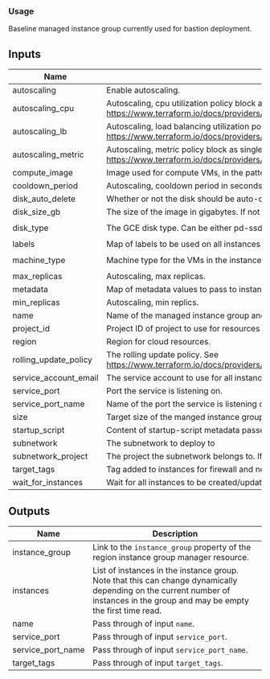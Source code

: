 ### Usage
Baseline managed instance group currently used for bastion deployment.


## Inputs

| Name | Description | Type | Default | Required |
|------|-------------|:----:|:-----:|:-----:|
| autoscaling | Enable autoscaling. | string | `"false"` | no |
| autoscaling\_cpu | Autoscaling, cpu utilization policy block as single element array. https://www.terraform.io/docs/providers/google/r/compute_autoscaler.html#cpu_utilization | list | `<list>` | no |
| autoscaling\_lb | Autoscaling, load balancing utilization policy block as single element array. https://www.terraform.io/docs/providers/google/r/compute_autoscaler.html#load_balancing_utilization | list | `<list>` | no |
| autoscaling\_metric | Autoscaling, metric policy block as single element array. https://www.terraform.io/docs/providers/google/r/compute_autoscaler.html#metric | list | `<list>` | no |
| compute\_image | Image used for compute VMs, in the pattern of project/family | string | n/a | yes |
| cooldown\_period | Autoscaling, cooldown period in seconds. | string | `"60"` | no |
| disk\_auto\_delete | Whether or not the disk should be auto-deleted. | string | `"true"` | no |
| disk\_size\_gb | The size of the image in gigabytes. If not specified, it will inherit the size of its base image. | string | `"0"` | no |
| disk\_type | The GCE disk type. Can be either pd-ssd, local-ssd, or pd-standard. | string | `"pd-ssd"` | no |
| labels | Map of labels to be used on all instances | map | n/a | yes |
| machine\_type | Machine type for the VMs in the instance group. | string | `"f1-micro"` | no |
| max\_replicas | Autoscaling, max replicas. | string | `"5"` | no |
| metadata | Map of metadata values to pass to instances. | map | `<map>` | no |
| min\_replicas | Autoscaling, min replics. | string | `"1"` | no |
| name | Name of the managed instance group and related resources, like the instance template. | string | n/a | yes |
| project\_id | Project ID of project to use for resources | string | n/a | yes |
| region | Region for cloud resources. | string | n/a | yes |
| rolling\_update\_policy | The rolling update policy. See https://www.terraform.io/docs/providers/google/r/compute_instance_group_manager.html#update_policy | map | `<map>` | no |
| service\_account\_email | The service account to use for all instances in this instance group. | string | `""` | no |
| service\_port | Port the service is listening on. | string | `"443"` | no |
| service\_port\_name | Name of the port the service is listening on. | string | `"ssl"` | no |
| size | Target size of the manged instance group. | string | `"1"` | no |
| startup\_script | Content of startup-script metadata passed to the instance template. | string | `""` | no |
| subnetwork | The subnetwork to deploy to | string | n/a | yes |
| subnetwork\_project | The project the subnetwork belongs to. If not set, the current project is used instead. | string | `""` | no |
| target\_tags | Tag added to instances for firewall and networking. | list | `<list>` | no |
| wait\_for\_instances | Wait for all instances to be created/updated before returning | string | `"false"` | no |

## Outputs

| Name | Description |
|------|-------------|
| instance\_group | Link to the `instance_group` property of the region instance group manager resource. |
| instances | List of instances in the instance group. Note that this can change dynamically depending on the current number of instances in the group and may be empty the first time read. |
| name | Pass through of input `name`. |
| service\_port | Pass through of input `service_port`. |
| service\_port\_name | Pass through of input `service_port_name`. |
| target\_tags | Pass through of input `target_tags`. |

